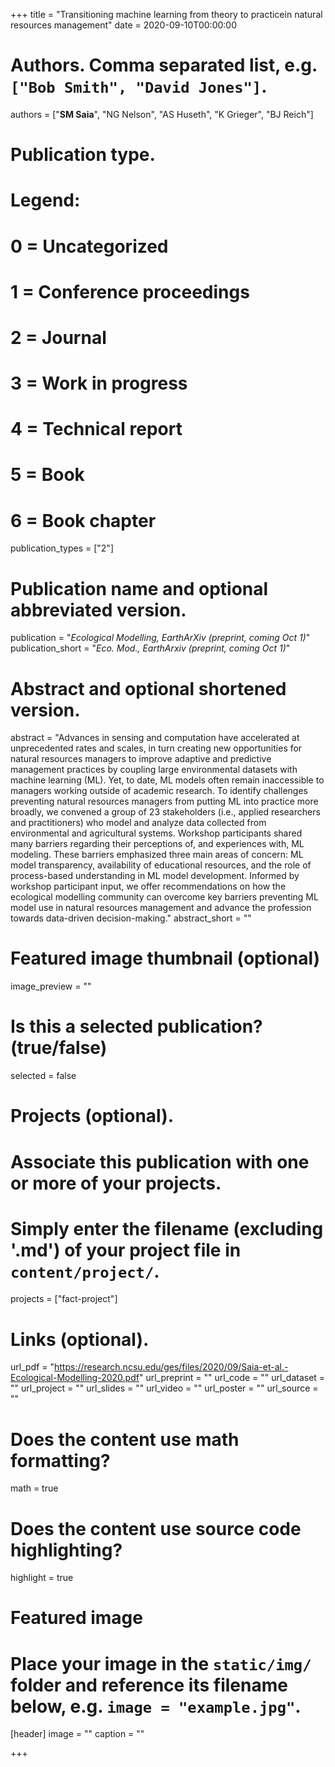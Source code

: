 +++
title = "Transitioning machine learning from theory to practicein natural resources management"
date = 2020-09-10T00:00:00

# Authors. Comma separated list, e.g. `["Bob Smith", "David Jones"]`.
authors = ["**SM Saia**", "NG Nelson", "AS Huseth", "K Grieger", "BJ Reich"]

# Publication type.
# Legend:
# 0 = Uncategorized
# 1 = Conference proceedings
# 2 = Journal
# 3 = Work in progress
# 4 = Technical report
# 5 = Book
# 6 = Book chapter
publication_types = ["2"]

# Publication name and optional abbreviated version.
publication = "*Ecological Modelling, EarthArXiv (preprint, coming Oct 1)*"
publication_short = "*Eco. Mod., EarthArxiv (preprint, coming Oct 1)*"

# Abstract and optional shortened version.
abstract = "Advances in sensing and computation have accelerated at unprecedented rates and scales, in turn creating new opportunities for natural resources managers to improve adaptive and predictive management practices by coupling large environmental datasets with machine learning (ML). Yet, to date, ML models often remain inaccessible to managers working outside of academic research. To identify challenges preventing natural resources managers from putting ML into practice more broadly, we convened a group of 23 stakeholders (i.e., applied researchers and practitioners) who model and analyze data collected from environmental and agricultural systems. Workshop participants shared many barriers regarding their perceptions of, and experiences with, ML modeling. These barriers emphasized three main areas of concern: ML model transparency, availability of educational resources, and the role of process-based understanding in ML model development. Informed by workshop participant input, we offer recommendations on how the ecological modelling community can overcome key barriers preventing ML model use in natural resources management and advance the profession towards data-driven decision-making."
abstract_short = ""

# Featured image thumbnail (optional)
image_preview = ""

# Is this a selected publication? (true/false)
selected = false

# Projects (optional).
#   Associate this publication with one or more of your projects.
#   Simply enter the filename (excluding '.md') of your project file in `content/project/`.
projects = ["fact-project"]

# Links (optional).
url_pdf = "https://research.ncsu.edu/ges/files/2020/09/Saia-et-al.-Ecological-Modelling-2020.pdf"
url_preprint = ""
url_code = ""
url_dataset = ""
url_project = ""
url_slides = ""
url_video = ""
url_poster = ""
url_source = ""

# Does the content use math formatting?
math = true

# Does the content use source code highlighting?
highlight = true

# Featured image
# Place your image in the `static/img/` folder and reference its filename below, e.g. `image = "example.jpg"`.
[header]
image = ""
caption = ""

+++